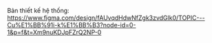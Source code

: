 Bản thiết kế hệ thống: https://www.figma.com/design/fAUvqdHdwNfZgk3zvdGlk0/TOPIC---Cu%E1%BB%91i-k%E1%BB%B3?node-id=0-1&p=f&t=Xm9nuKDJpFZrQ2NP-0
